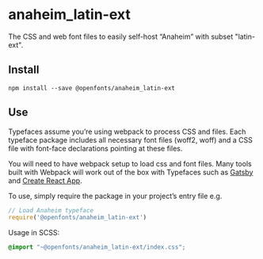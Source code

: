 
# anaheim_latin-ext

The CSS and web font files to easily self-host “Anaheim” with subset "latin-ext".

## Install

`npm install --save @openfonts/anaheim_latin-ext`

## Use

Typefaces assume you’re using webpack to process CSS and files. Each typeface
package includes all necessary font files (woff2, woff) and a CSS file with
font-face declarations pointing at these files.

You will need to have webpack setup to load css and font files. Many tools built
with Webpack will work out of the box with Typefaces such as [Gatsby](https://github.com/gatsbyjs/gatsby)
and [Create React App](https://github.com/facebookincubator/create-react-app).

To use, simply require the package in your project’s entry file e.g.

```javascript
// Load Anaheim typeface
require('@openfonts/anaheim_latin-ext')
```

Usage in SCSS:
```scss
@import "~@openfonts/anaheim_latin-ext/index.css";
```

